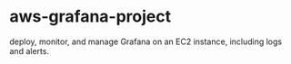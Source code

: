 # aws-grafana-project
deploy, monitor, and manage Grafana on an EC2 instance, including logs and alerts.
